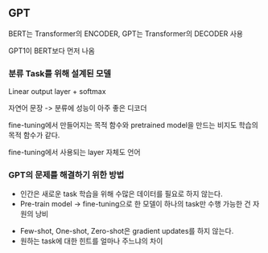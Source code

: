## GPT
BERT는 Transformer의 ENCODER, GPT는 Transformer의 DECODER 사용

GPT1이 BERT보다 먼저 나옴

### 분류 Task를 위해 설계된 모델
Linear output layer + softmax

자연어 문장 -> 분류에 성능이 아주 좋은 디코더

fine-tuning에서 만들어지는 목적 함수와 pretrained model을 만드는 비지도 학습의 목적 함수가 같다.

fine-tuning에서 사용되는 layer 자체도 언어

### GPT의 문제를 해결하기 위한 방법
- 인간은 새로운 task 학습을 위해 수많은 데이터를 필요로 하지 않는다.
- Pre-train model -> fine-tuning으로 한 모델이 하나의 task만 수행 가능한 건 자원의 낭비

+ Few-shot, One-shot, Zero-shot은 gradient updates를 하지 않는다.
+ 원하는 task에 대한 힌트를 얼마나 주느냐의 차이

